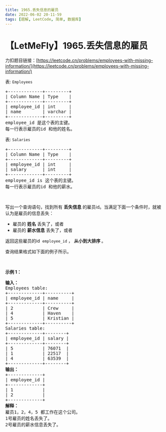 ```yaml
---
title: 1965.丢失信息的雇员
date: 2022-06-02 20-11-59
tags: [题解, LeetCode, 简单, 数据库]
---
```


# 【LetMeFly】1965.丢失信息的雇员

力扣题目链接：[https://leetcode.cn/problems/employees-with-missing-information/](https://leetcode.cn/problems/employees-with-missing-information/)

<p>表: <code>Employees</code></p>

<pre>
+-------------+---------+
| Column Name | Type    |
+-------------+---------+
| employee_id | int     |
| name        | varchar |
+-------------+---------+
employee_id 是这个表的主键。
每一行表示雇员的id 和他的姓名。
</pre>

<p>表: <code>Salaries</code></p>

<pre>
+-------------+---------+
| Column Name | Type    |
+-------------+---------+
| employee_id | int     |
| salary      | int     |
+-------------+---------+
employee_id is 这个表的主键。
每一行表示雇员的id 和他的薪水。
</pre>

<p>&nbsp;</p>

<p>写出一个查询语句，找到所有 <strong>丢失信息</strong> 的雇员id。当满足下面一个条件时，就被认为是雇员的信息丢失：</p>

<ul>
	<li>雇员的 <strong>姓名</strong> 丢失了，或者</li>
	<li>雇员的 <strong>薪水信息</strong> 丢失了，或者</li>
</ul>

<p>返回这些雇员的id &nbsp;<code>employee_id</code>&nbsp;，&nbsp;<strong>从小到大排序&nbsp;</strong>。</p>

<p>查询结果格式如下面的例子所示。</p>

<p>&nbsp;</p>

<p><strong>示例 1：</strong></p>

<pre>
<strong>输入：</strong>
Employees table:
+-------------+----------+
| employee_id | name     |
+-------------+----------+
| 2           | Crew     |
| 4           | Haven    |
| 5           | Kristian |
+-------------+----------+
Salaries table:
+-------------+--------+
| employee_id | salary |
+-------------+--------+
| 5           | 76071  |
| 1           | 22517  |
| 4           | 63539  |
+-------------+--------+
<strong>输出：</strong>
+-------------+
| employee_id |
+-------------+
| 1           |
| 2           |
+-------------+
<strong>解释：</strong>
雇员1，2，4，5 都工作在这个公司。
1号雇员的姓名丢失了。
2号雇员的薪水信息丢失了。</pre>


    